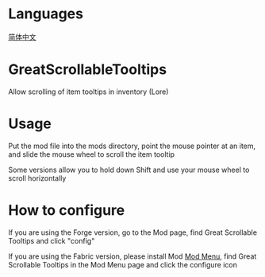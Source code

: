# Languages
[简体中文](README/zh_cn.md)

# GreatScrollableTooltips
Allow scrolling of item tooltips in inventory (Lore)

# Usage
Put the mod file into the mods directory, point the mouse pointer at an item, and slide the mouse wheel to scroll the item tooltip

Some versions allow you to hold down Shift and use your mouse wheel to scroll horizontally

# How to configure
If you are using the Forge version, go to the Mod page, find Great Scrollable Tooltips and click "config"

If you are using the Fabric version, please install Mod [Mod Menu](https://modrinth.com/mod/modmenu), find Great Scrollable Tooltips in the Mod Menu page and click the configure icon
